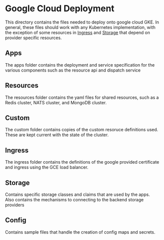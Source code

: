 # Google Cloud Deployment 
This directory contains the files needed to deploy onto google cloud GKE.
In general, these files should work with any Kubernetes implementation, with the exception of some resources in [Ingress](#Ingress) and [Storage](#storage) that depend on provider specific resources.

## Apps
The apps folder contains the deployment and service specification for the various components such as the resource api and dispatch service

## Resources
The resources folder contains the yaml files for shared resources, such as a Redis cluster, NATS cluster, and MongoDB cluster. 


## Custom
The custom folder contains copies of the custom resoruce definitions used. These are kept current with the state of the cluster. 

## Ingress
The ingress folder contains the definitions of the google provided certificate and ingress using the GCE load balancer.

## Storage 
Contains specific storage classes and claims that are used by the apps. Also contains the mechanisms to connecting to the backend storage providers

## Config
Contains sample files that handle the creation of config maps and secrets.
